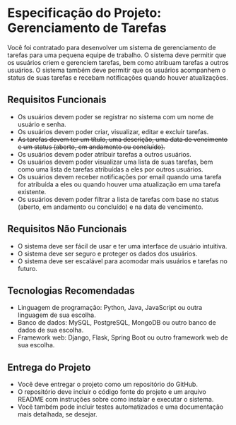 # Especificação do Projeto: Gerenciamento de Tarefas

Você foi contratado para desenvolver um sistema de gerenciamento de tarefas para uma pequena equipe de trabalho. O sistema deve permitir que os usuários criem e gerenciem tarefas, bem como atribuam tarefas a outros usuários. O sistema também deve permitir que os usuários acompanhem o status de suas tarefas e recebam notificações quando houver atualizações.

## Requisitos Funcionais

- Os usuários devem poder se registrar no sistema com um nome de usuário e senha.
- Os usuários devem poder criar, visualizar, editar e excluir tarefas.
- ~~As tarefas devem ter um título, uma descrição, uma data de vencimento e um status (aberto, em andamento ou concluído).~~
- Os usuários devem poder atribuir tarefas a outros usuários.
- Os usuários devem poder visualizar uma lista de suas tarefas, bem como uma lista de tarefas atribuídas a eles por outros usuários.
- Os usuários devem receber notificações por email quando uma tarefa for atribuída a eles ou quando houver uma atualização em uma tarefa existente.
- Os usuários devem poder filtrar a lista de tarefas com base no status (aberto, em andamento ou concluído) e na data de vencimento.

## Requisitos Não Funcionais

- O sistema deve ser fácil de usar e ter uma interface de usuário intuitiva.
- O sistema deve ser seguro e proteger os dados dos usuários.
- O sistema deve ser escalável para acomodar mais usuários e tarefas no futuro.

## Tecnologias Recomendadas

- Linguagem de programação: Python, Java, JavaScript ou outra linguagem de sua escolha.
- Banco de dados: MySQL, PostgreSQL, MongoDB ou outro banco de dados de sua escolha.
- Framework web: Django, Flask, Spring Boot ou outro framework web de sua escolha.

## Entrega do Projeto

- Você deve entregar o projeto como um repositório do GitHub.
- O repositório deve incluir o código fonte do projeto e um arquivo README com instruções sobre como instalar e executar o sistema.
- Você também pode incluir testes automatizados e uma documentação mais detalhada, se desejar.